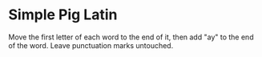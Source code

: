 # Simple Pig Latin

Move the first letter of each word to the
end of it, then add "ay" to the end of the word.
Leave punctuation marks untouched.